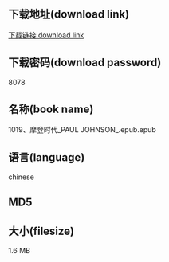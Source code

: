 ## 下载地址(download link)
[下载链接 download link](https://tutu365.netlify.app/?s=1019%E3%80%81%E6%91%A9%E7%99%BB%E6%97%B6%E4%BB%A3_PAUL+JOHNSON_.epub)

## 下载密码(download password)
8078

## 名称(book name)
1019、摩登时代_PAUL JOHNSON_.epub.epub

## 语言(language)
chinese

## MD5


## 大小(filesize)
1.6 MB
